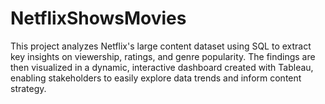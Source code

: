 # NetflixShowsMovies
This project analyzes Netflix's large content dataset using SQL to extract key insights on viewership, ratings, and genre popularity. The findings are then visualized in a dynamic, interactive dashboard created with Tableau, enabling stakeholders to easily explore data trends and inform content strategy.
